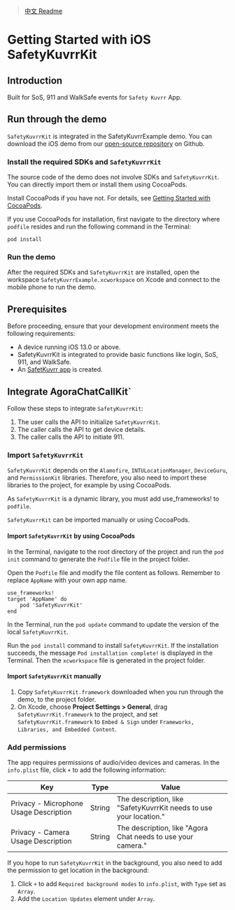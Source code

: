 > [中文 Readme](README_CN.md)
# Getting Started with iOS SafetyKuvrrKit

## Introduction

Built for SoS, 911 and WalkSafe events for `Safety Kuvrr` App.

## Run through the demo

`SafetyKuvrrKit` is integrated in the SafetyKuvrrExample demo. You can download the iOS demo from our [open-source repository](https://github.com/Sm038229/KuvrrKit) on Github.

### Install the required SDKs and `SafetyKuvrrKit`

The source code of the demo does not involve SDKs and `SafetyKuvrrKit`. You can directly import them or install them using CocoaPods.

Install CocoaPods if you have not. For details, see [Getting Started with CocoaPods](https://guides.cocoapods.org/using/getting-started.html).

If you use CocoaPods for installation, first navigate to the directory where `podfile` resides and run the following command in the Terminal:

```
pod install
```

### Run the demo

After the required SDKs and `SafetyKuvrrKit` are installed, open the workspace `SafetyKuvrrExample.xcworkspace` on Xcode and connect to the mobile phone to run the demo.

## Prerequisites

Before proceeding, ensure that your development environment meets the following requirements:

- A device running iOS 13.0 or above.
- SafetyKuvrrKit is integrated to provide basic functions like login, SoS, 911, and WalkSafe.
- An [SafetKuvrr app](https://www.kuvrr.com) is created.

## Integrate AgoraChatCallKit`

Follow these steps to integrate `SafetyKuvrrKit`:

1. The user calls the API to initialize `SafetyKuvrrKit`.
2. The caller calls the API to get device details.
3. The caller calls the API to initiate 911.

### Import `SafetyKuvrrKit`

`SafetyKuvrrKit` depends on the `Alamofire`, `INTULocationManager`, `DeviceGuru`, and `PermissionKit` libraries. Therefore, you also need to import these libraries to the project, for example by using CocoaPods.

As `SafetyKuvrrKit` is a dynamic library, you must add use_frameworks! to `podfile`.

`SafetyKuvrrKit` can be imported manually or using CocoaPods.

#### Import `SafetyKuvrrKit` by using CocoaPods

In the Terminal, navigate to the root directory of the project and run the `pod init` command to generate the `Podfile` file in the project folder.

Open the `Podfile` file and modify the file content as follows. Remember to replace `AppName` with your own app name.

```
use_frameworks!
target 'AppName' do
    pod 'SafetyKuvrrKit'
end
```

In the Terminal, run the `pod update` command to update the version of the local `SafetyKuvrrKit`.

Run the `pod install` command to install `SafetyKuvrrKit`. If the installation succeeds, the message `Pod installation complete!` is displayed in the Terminal. Then the `xcworkspace` file is generated in the project folder.

#### Import `SafetyKuvrrKit` manually

1. Copy `SafetyKuvrrKit.framework` downloaded when you run through the demo, to the project folder.
2. On Xcode, choose **Project Settings > General**, drag `SafetyKuvrrKit.framework` to the project, and set `SafetyKuvrrKit.framework` to `Embed & Sign` under `Frameworks, Libraries, and Embedded Content`.

### Add permissions

The app requires permissions of audio/video devices and cameras. In the `info.plist` file, click `+` to add the following information:

| Key                                    | Type   | Value                                                        |
| -------------------------------------- | ------ | ------------------------------------------------------------ |
| Privacy - Microphone Usage Description | String | The description, like "SafetyKuvrrKit needs to use your location." |
| Privacy - Camera Usage Description     | String | The description, like "Agora Chat needs to use your camera." |

If you hope to run `SafetyKuvrrKit` in the background, you also need to add the permission to get location in the background:

1. Click `+` to add `Required background modes` to `info.plist`, with `Type` set as `Array`.
2. Add the `Location Updates` element under `Array`.


